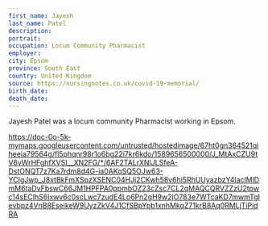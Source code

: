 ```yaml
---
first_name: Jayesh
last_name: Patel
description: 
portrait: 
occupation: Locum Community Pharmacist
employer: 
city: Epsom
province: South East
country: United Kingdom
source: https://nursingnotes.co.uk/covid-19-memorial/
birth_date: 
death_date: 
---
```


Jayesh Patel was a locum community Pharmacist working in Epsom. 

https://doc-0o-5k-mymaps.googleusercontent.com/untrusted/hostedimage/67ht0gn364521qiheeia79564g/fl5phqnr98r1o6bg22i7kr6kdo/1589656500000/J_MtAxCZU9tV6vWrHFghfXVSI__XN2FG/*/6AF2TALrXNlJLSfeA-DstONQT7z7Ka7rdm8d4G-ia0AKqSQ5OJw63-YCIgJwp_J8xtBkFmXSpzXSENC04HJj2CKwh58v6hi5RhUUyazbzY4laclMlDmM6taDvFbswC66JM1HPFPA0ppmbOZ23cZsc7CL2qMAQCQRVZZzU2tpwc14sECIhS6ixwv6c0scLwc7zudE4Lo6Pn2gH9w2jO783e7WTcaKD7mwmTgIevbpz4VnB8EseikeW9UyzZkV4J1CfSBpYpb1xnhMkqZ71krB8Aq0RMLjTiPidRA
